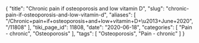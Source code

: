 {
    "title": "Chronic pain if osteoporosis and low vitamin D",
    "slug": "chronic-pain-if-osteoporosis-and-low-vitamin-d",
    "aliases": [
        "/Chronic+pain+if+osteoporosis+and+low+vitamin+D+\u2013+June+2020",
        "/11808"
    ],
    "tiki_page_id": 11808,
    "date": "2020-06-18",
    "categories": [
        "Pain - chronic",
        "Osteoporosis"
    ],
    "tags": [
        "Osteoporosis",
        "Pain - chronic"
    ]
}